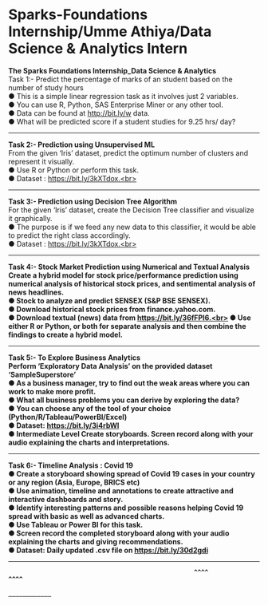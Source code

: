 # Sparks-Foundations Internship/Umme Athiya/Data Science & Analytics Intern
<b>The Sparks Foundations Internship_Data Science &amp; Analytics </b><br>
Task 1:- Predict the percentage of marks of an student based on the number of study hours<br>
● This is a simple linear regression task as it involves just 2 variables.<br>
● You can use R, Python, SAS Enterprise Miner or any other tool.<br>
● Data can be found at http://bit.ly/w data.<br>
● What will be predicted score if a student studies for 9.25 hrs/ day?<br>
_________________________________________________________________________________________________________________________________________________________________

<b>Task 2:- Prediction using Unsupervised ML</b><br>
From the given ‘Iris’ dataset, predict the optimum number of clusters and represent it visually.<br>
● Use R or Python or perform this task.<br>
● Dataset : https://bit.ly/3kXTdox.<br>
_________________________________________________________________________________________________________________________________________________________________

<b>Task 3:- Prediction using Decision Tree Algorithm</b><br>
For the given ‘Iris’ dataset, create the Decision Tree classifier and visualize it graphically.<br>
● The purpose is if we feed any new data to this classifier, it would be able to predict the right class accordingly.<br>
● Dataset : https://bit.ly/3kXTdox.<br>
_________________________________________________________________________________________________________________________________________________________________

<b>Task 4:- Stock Market Prediction using Numerical and Textual Analysis<b><br>
Create a hybrid model for stock price/performance prediction using numerical analysis of historical stock prices, and sentimental analysis of news headlines.<br>
● Stock to analyze and predict SENSEX (S&P BSE SENSEX).<br>
● Download historical stock prices from finance.yahoo.com.<br>
● Download textual (news) data from https://bit.ly/36fFPI6.<br>
● Use either R or Python, or both for separate analysis and then combine the findings to create a hybrid model.<br>
  _______________________________________________________________________________________________________________________________________________________________
  
<b>Task 5:- To Explore Business Analytics </b><br>
Perform ‘Exploratory Data Analysis’ on the provided dataset ‘SampleSuperstore’<br>
● As a business manager, try to find out the weak areas where you can work to make more profit.<br>
● What all business problems you can derive by exploring the data?<br>
● You can choose any of the tool of your choice (Python/R/Tableau/PowerBI/Excel)<br>
● Dataset: https://bit.ly/3i4rbWl<br>
● Intermediate Level Create storyboards. Screen record along with your audio explaining the charts and interpretations.<br>
_________________________________________________________________________________________________________________________________________________________________

<b>Task 6:- Timeline Analysis : Covid 19</b><br>
● Create a storyboard showing spread of Covid 19 cases in your country or any region (Asia, Europe, BRICS etc)<br>
● Use animation, timeline and annotations to create attractive and interactive dashboards and story.<br>
● Identify interesting patterns and possible reasons helping Covid 19 spread with basic as well as advanced charts.<br>
● Use Tableau or Power BI for this task.<br>
● Screen record the completed storyboard along with your audio explaining the charts and giving recommendations.<br>
● Dataset: Daily updated .csv file on https://bit.ly/30d2gdi<br>
_________________________________________________________________________________________________________________________________________________________________
                                                        ^^^^                            ^^^^
                                                                    ____________


